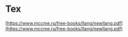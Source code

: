 # Tex

[https://www.mccme.ru/free-books/llang/newllang.pdf](https://www.mccme.ru/free-books/llang/newllang.pdf)

